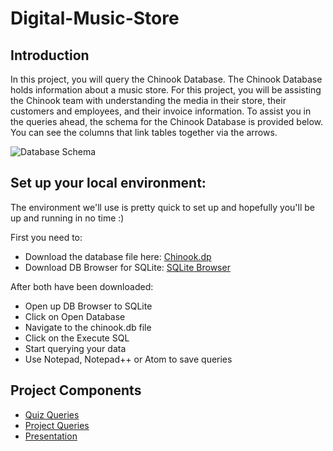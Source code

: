 # Digital-Music-Store

## Introduction
In this project, you will query the Chinook Database. The Chinook Database holds information about a music store. For this project, you will be assisting the Chinook team with understanding the media in their store, their customers and employees, and their invoice information. To assist you in the queries ahead, the schema for the Chinook Database is provided below. You can see the columns that link tables together via the arrows.


![Database Schema](https://video.udacity-data.com/topher/2017/June/5956d5ee_screen-shot-2017-06-29-at-10.51.15-pm/screen-shot-2017-06-29-at-10.51.15-pm.png)

## Set up your local environment:
The environment we'll use is pretty quick to set up and hopefully you'll be up and running in no time :)

First you need to:
* Download the database file here: [Chinook.dp](https://github.com/AlaaNabil98/Digital-Music-Store/blob/master/chinook.db?raw=true)
* Download DB Browser for SQLite: [SQLite Browser](http://sqlitebrowser.org/)

After both have been downloaded:
* Open up DB Browser to SQLite
* Click on Open Database
* Navigate to the chinook.db file
* Click on the Execute SQL
* Start querying your data
* Use Notepad, Notepad++ or Atom to save queries

## Project Components
* [Quiz Queries](https://github.com/AlaaNabil98/Digital-Music-Store/blob/master/Quiz%20Queries.sql)
* [Project Queries](https://github.com/AlaaNabil98/Digital-Music-Store/blob/master/Project%20Queries.sql)
* [Presentation](https://github.com/AlaaNabil98/Digital-Music-Store/blob/master/Project%20Visualization.pdf)
